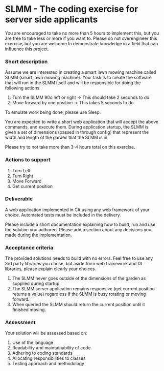 SLMM - The coding exercise for server side applicants
=====================================================

You are encouraged to take no more than 5 hours to implement this, but you are free to take less or more if you want to. Please do not overengineer this exercise, but you are welcome to demonstrate knowledge in a field that can influence this project.

### Short description
Assume we are interested in creating a smart lawn mowing machine called SLMM (smart lawn mowing machine). Your task is to create the software that will run in the SLMM itself and will be responsible for doing the following actions:

1. Turn the SLMM 90o left or right -> This should take 2 seconds to do
1. Move forward by one position -> This takes 5 seconds to do

To emulate work being done, please use Sleep.

You are expected to write a short web application that will accept the above commands, and execute them. During application startup, the SLMM is given a set of dimensions (passed in through config) that represent the width and length of the garden that the SLMM is in.

Please try to not take more than 3-4 hours total on this exercise.

### Actions to support
1. Turn Left
1. Turn Right
1. Move Forward
1. Get current position

### Deliverable
A web application implemented in C# using any web framework of your choice. Automated tests must be included in the delivery.

Please include a short documentation explaining how to build, run and use the solution you authored. Please add a section about any decisions you made during the implementation.

### Acceptance criteria

The provided solutions needs to build with no errors. Feel free to use any 3rd party libraries you chose, but aside from web framework and DI libraries, please explain clearly your choices.

1. The SLMM never goes outside of the dimensions of the garden as supplied during startup.
1. The SLMM server application remains responsive (get current position returns a value) regardless if the SLMM is busy rotating or moving forward.
1. When queried the SLMM should return the current position until it finished moving.

### Assessment

Your solution will be assessed based on:
1. Use of the language
1. Readability and maintainability of code
1. Adhering to coding standards
1. Allocating responsibilities to classes
1. Testing approach and methodology